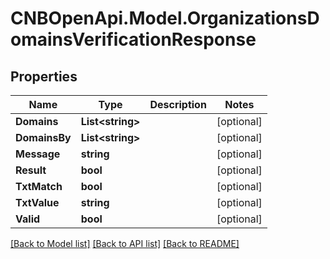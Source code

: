 # CNBOpenApi.Model.OrganizationsDomainsVerificationResponse

## Properties

Name | Type | Description | Notes
------------ | ------------- | ------------- | -------------
**Domains** | **List&lt;string&gt;** |  | [optional] 
**DomainsBy** | **List&lt;string&gt;** |  | [optional] 
**Message** | **string** |  | [optional] 
**Result** | **bool** |  | [optional] 
**TxtMatch** | **bool** |  | [optional] 
**TxtValue** | **string** |  | [optional] 
**Valid** | **bool** |  | [optional] 

[[Back to Model list]](../../README.md#documentation-for-models) [[Back to API list]](../../README.md#documentation-for-api-endpoints) [[Back to README]](../../README.md)

